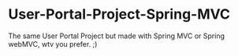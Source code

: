 # User-Portal-Project-Spring-MVC
The same User Portal Project but made with Spring MVC or Spring webMVC, wtv you prefer. ;)
